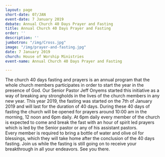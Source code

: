 ```yaml
---
layout: page
short-date: 07/JAN
event-date: 7 January 2019
debate: Annual Church 40 Days Prayer and Fasting
title: Annual Church 40 Days Prayer and Fasting
order: ''
description: ''
jumbotron: "/img/Cross.jpg"
image: "/img/prayer-and-fasting.jpg"
date: 7 January 2019
church: House of Worship Ministries
event-name: Annual Church 40 Days Prayer and Fasting

---
```

The church 40 days fasting and prayers is an annual program that the whole church members participates in order to start the year in the presence of God. Our Senior Pastor Jeff Onyems started this initiative as a way of breaking any strongholds in the lives of the church members in any new year. This year 2019, the fasting was started on the 7th of January 2019 and will last for the duration of 40 days. During these 40 days of fasting the church will be opened for prayers around 10:00 am in the morning, 12 noon and 6pm daily. At 6pm daily every member of the church is expected to come and break the fast with an hour of spirit led prayers which is led by the Senior pastor or any of his assistant pastors. <br/>  Every member is required to bring a bottle of water and olive oil for blessings, which they will take home after the conclusion of the 40 days fasting. Join us while the fasting is still going on to receive your breakthrough in all your endeavors. See you there.
